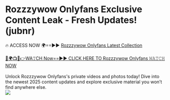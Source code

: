 # Rozzzywow Onlyfans Exclusive Content Leak - Fresh Updates! (jubnr)

🔥 ACCESS NOW 🌍==►► <a href="https://tinyurl.com/kvy9nzfs" rel="nofollow">Rozzzywow Onlyfans Latest Collection</a>
<br><br>
[🔴🌍📺📱👉WA𝚃CH Now==►► CLICK HERE TO Rozzzywow Onlyfans 𝚆𝙰𝚃𝙲𝙷 NOW](https://tinyurl.com/kvy9nzfs)
<br><br>
Unlock Rozzzywow Onlyfans's private videos and photos today! Dive into the newest 2025 content updates and explore exclusive material you won’t find anywhere else.
<br>
<a href="https://tinyurl.com/kvy9nzfs" rel="nofollow" data-target="animated-image.originalLink"><img src="https://camo.githubusercontent.com/8a4f000d20f83aca3bf7ec5f350d767afa0574a8a352519fd8cfa583a6f93a33/68747470733a2f2f692e696d6775722e636f6d2f644a486b345a712e676966" data-canonical-src="https://i.imgur.com/dJHk4Zq.gif" style="max-width: 100%; display: inline-block;" data-target="animated-image.originalImage"></a>
<br>
